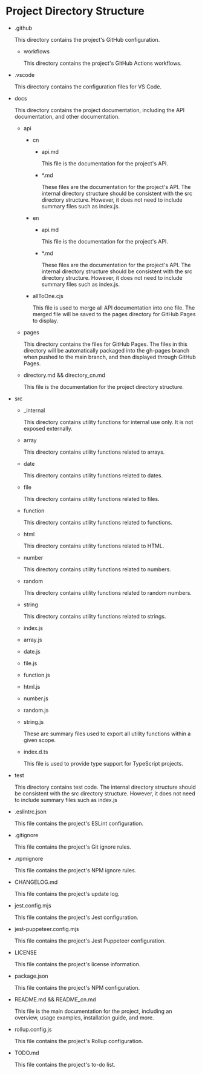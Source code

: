 # Project Directory Structure

-   .github

    This directory contains the project's GitHub configuration.

    -   workflows

        This directory contains the project's GitHub Actions workflows.

-   .vscode

    This directory contains the configuration files for VS Code.

-   docs

    This directory contains the project documentation, including the API documentation, and other documentation.

    -   api

        -   cn

            -   api.md

                This file is the documentation for the project's API.

            -   \*.md

                These files are the documentation for the project's API. The internal directory structure should be consistent with the src directory structure. However, it does not need to include summary files such as index.js.

        -   en

            -   api.md

                This file is the documentation for the project's API.

            -   \*.md

                These files are the documentation for the project's API. The internal directory structure should be consistent with the src directory structure. However, it does not need to include summary files such as index.js.

        -   allToOne.cjs

            This file is used to merge all API documentation into one file. The merged file will be saved to the pages directory for GitHub Pages to display.

    -   pages

        This directory contains the files for GitHub Pages. The files in this directory will be automatically packaged into the gh-pages branch when pushed to the main branch, and then displayed through GitHub Pages.

    -   directory.md && directory_cn.md

        This file is the documentation for the project directory structure.

-   src

    -   \_internal

        This directory contains utility functions for internal use only. It is not exposed externally.

    -   array

        This directory contains utility functions related to arrays.

    -   date

        This directory contains utility functions related to dates.

    -   file

        This directory contains utility functions related to files.

    -   function

        This directory contains utility functions related to functions.

    -   html

        This directory contains utility functions related to HTML.

    -   number

        This directory contains utility functions related to numbers.

    -   random

        This directory contains utility functions related to random numbers.

    -   string

        This directory contains utility functions related to strings.

    -   index.js
    -   array.js
    -   date.js
    -   file.js
    -   function.js
    -   html.js
    -   number.js
    -   random.js
    -   string.js

        These are summary files used to export all utility functions within a given scope.

    -   index.d.ts

        This file is used to provide type support for TypeScript projects.

-   test

    This directory contains test code. The internal directory structure should be consistent with the src directory structure. However, it does not need to include summary files such as index.js

-   .eslintrc.json

    This file contains the project's ESLint configuration.

-   .gitignore

    This file contains the project's Git ignore rules.

-   .npmignore

    This file contains the project's NPM ignore rules.

-   CHANGELOG.md

    This file contains the project's update log.

-   jest.config.mjs

    This file contains the project's Jest configuration.

-   jest-puppeteer.config.mjs

    This file contains the project's Jest Puppeteer configuration.

-   LICENSE

    This file contains the project's license information.

-   package.json

    This file contains the project's NPM configuration.

-   README.md && README_cn.md

    This file is the main documentation for the project, including an overview, usage examples, installation guide, and more.

-   rollup.config.js

    This file contains the project's Rollup configuration.

-   TODO.md

    This file contains the project's to-do list.
